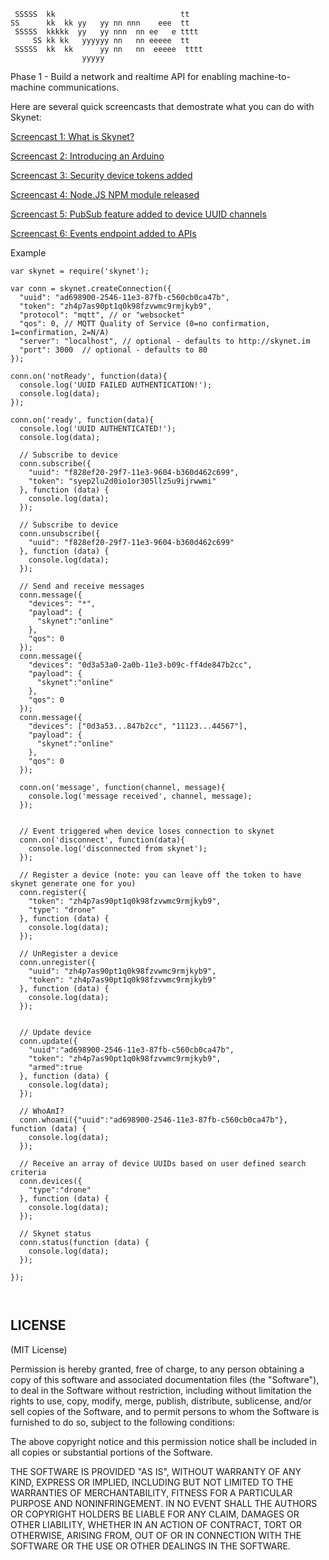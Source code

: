 ```
 SSSSS  kk                            tt
SS      kk  kk yy   yy nn nnn    eee  tt
 SSSSS  kkkkk  yy   yy nnn  nn ee   e tttt  
     SS kk kk   yyyyyy nn   nn eeeee  tt
 SSSSS  kk  kk      yy nn   nn  eeeee  tttt
                yyyyy
```

Phase 1 - Build a network and realtime API for enabling machine-to-machine communications.

Here are several quick screencasts that demostrate what you can do with Skynet:

[Screencast 1: What is Skynet?](http://www.youtube.com/watch?v=cPs1JNFyXjk)

[Screencast 2: Introducing an Arduino](http://www.youtube.com/watch?v=SzaTPiaDDQI)

[Screencast 3: Security device tokens added](http://www.youtube.com/watch?v=TB6RyzT10EA)

[Screencast 4: Node.JS NPM module released](http://www.youtube.com/watch?v=0WjNG6AOcXM)

[Screencast 5: PubSub feature added to device UUID channels](https://www.youtube.com/watch?v=SL_c1MSgMaw)

[Screencast 6: Events endpoint added to APIs](https://www.youtube.com/watch?v=GJqSabO1EUA)


Example

```
var skynet = require('skynet');

var conn = skynet.createConnection({
  "uuid": "ad698900-2546-11e3-87fb-c560cb0ca47b",
  "token": "zh4p7as90pt1q0k98fzvwmc9rmjkyb9",
  "protocol": "mqtt", // or "websocket"
  "qos": 0, // MQTT Quality of Service (0=no confirmation, 1=confirmation, 2=N/A)
  "server": "localhost", // optional - defaults to http://skynet.im
  "port": 3000  // optional - defaults to 80
});

conn.on('notReady', function(data){
  console.log('UUID FAILED AUTHENTICATION!');
  console.log(data);
});

conn.on('ready', function(data){
  console.log('UUID AUTHENTICATED!');
  console.log(data);

  // Subscribe to device
  conn.subscribe({
    "uuid": "f828ef20-29f7-11e3-9604-b360d462c699",
    "token": "syep2lu2d0io1or305llz5u9ijrwwmi"
  }, function (data) {
    console.log(data);
  });

  // Subscribe to device
  conn.unsubscribe({
    "uuid": "f828ef20-29f7-11e3-9604-b360d462c699"
  }, function (data) {
    console.log(data);
  });  

  // Send and receive messages
  conn.message({
    "devices": "*",
    "payload": {
      "skynet":"online"
    },
    "qos": 0
  });
  conn.message({
    "devices": "0d3a53a0-2a0b-11e3-b09c-ff4de847b2cc",
    "payload": {
      "skynet":"online"
    },
    "qos": 0
  });
  conn.message({
    "devices": ["0d3a53...847b2cc", "11123...44567"],
    "payload": {
      "skynet":"online"
    },
    "qos": 0
  });

  conn.on('message', function(channel, message){
    console.log('message received', channel, message);
  });


  // Event triggered when device loses connection to skynet
  conn.on('disconnect', function(data){
    console.log('disconnected from skynet');
  });

  // Register a device (note: you can leave off the token to have skynet generate one for you)
  conn.register({
    "token": "zh4p7as90pt1q0k98fzvwmc9rmjkyb9",
    "type": "drone"
  }, function (data) {
    console.log(data);
  });

  // UnRegister a device
  conn.unregister({
    "uuid": "zh4p7as90pt1q0k98fzvwmc9rmjkyb9",
    "token": "zh4p7as90pt1q0k98fzvwmc9rmjkyb9"
  }, function (data) {
    console.log(data);
  });


  // Update device
  conn.update({
    "uuid":"ad698900-2546-11e3-87fb-c560cb0ca47b",
    "token": "zh4p7as90pt1q0k98fzvwmc9rmjkyb9",
    "armed":true
  }, function (data) {
    console.log(data);
  });

  // WhoAmI?
  conn.whoami({"uuid":"ad698900-2546-11e3-87fb-c560cb0ca47b"}, function (data) {
    console.log(data);
  });

  // Receive an array of device UUIDs based on user defined search criteria
  conn.devices({
    "type":"drone"
  }, function (data) {
    console.log(data);
  });

  // Skynet status
  conn.status(function (data) {
    console.log(data);
  });

});



```

LICENSE
-------

(MIT License)

Permission is hereby granted, free of charge, to any person obtaining
a copy of this software and associated documentation files (the
"Software"), to deal in the Software without restriction, including
without limitation the rights to use, copy, modify, merge, publish,
distribute, sublicense, and/or sell copies of the Software, and to
permit persons to whom the Software is furnished to do so, subject to
the following conditions:

The above copyright notice and this permission notice shall be
included in all copies or substantial portions of the Software.

THE SOFTWARE IS PROVIDED "AS IS", WITHOUT WARRANTY OF ANY KIND,
EXPRESS OR IMPLIED, INCLUDING BUT NOT LIMITED TO THE WARRANTIES OF
MERCHANTABILITY, FITNESS FOR A PARTICULAR PURPOSE AND
NONINFRINGEMENT. IN NO EVENT SHALL THE AUTHORS OR COPYRIGHT HOLDERS BE
LIABLE FOR ANY CLAIM, DAMAGES OR OTHER LIABILITY, WHETHER IN AN ACTION
OF CONTRACT, TORT OR OTHERWISE, ARISING FROM, OUT OF OR IN CONNECTION
WITH THE SOFTWARE OR THE USE OR OTHER DEALINGS IN THE SOFTWARE.
